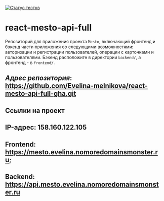 [![Статус тестов](../../actions/workflows/tests.yml/badge.svg)](../../actions/workflows/tests.yml)

# react-mesto-api-full
Репозиторий для приложения проекта `Mesto`, включающий фронтенд и бэкенд части приложения со следующими возможностями: авторизации и регистрации пользователей, операции с карточками и пользователями. Бэкенд расположите в директории `backend/`, а фронтенд - в `frontend/`. 

*Адрес репозитория*:
https://github.com/Evelina-melnikova/react-mesto-api-full-gha.git
---
## Ссылки на проект

IP-адрес:
158.160.122.105
---
Frontend:
https://mesto.evelina.nomoredomainsmonster.ru;
---
Backend:
https://api.mesto.evelina.nomoredomainsmonster.ru
---